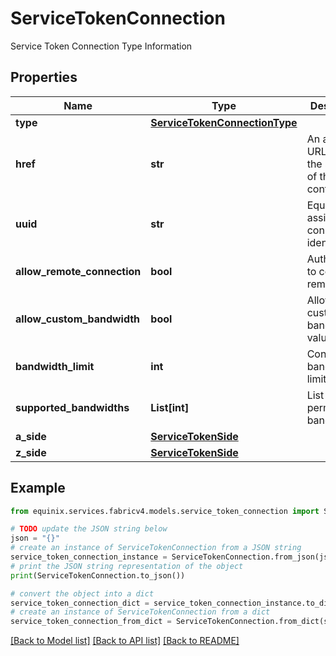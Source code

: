 # ServiceTokenConnection

Service Token Connection Type Information

## Properties

Name | Type | Description | Notes
------------ | ------------- | ------------- | -------------
**type** | [**ServiceTokenConnectionType**](ServiceTokenConnectionType.md) |  | [optional] 
**href** | **str** | An absolute URL that is the subject of the link&#39;s context. | [optional] [readonly] 
**uuid** | **str** | Equinix-assigned connection identifier | [optional] 
**allow_remote_connection** | **bool** | Authorization to connect remotely | [optional] [default to False]
**allow_custom_bandwidth** | **bool** | Allow custom bandwidth value | [optional] [default to False]
**bandwidth_limit** | **int** | Connection bandwidth limit in Mbps | [optional] 
**supported_bandwidths** | **List[int]** | List of permitted bandwidths. | [optional] 
**a_side** | [**ServiceTokenSide**](ServiceTokenSide.md) |  | [optional] 
**z_side** | [**ServiceTokenSide**](ServiceTokenSide.md) |  | [optional] 

## Example

```python
from equinix.services.fabricv4.models.service_token_connection import ServiceTokenConnection

# TODO update the JSON string below
json = "{}"
# create an instance of ServiceTokenConnection from a JSON string
service_token_connection_instance = ServiceTokenConnection.from_json(json)
# print the JSON string representation of the object
print(ServiceTokenConnection.to_json())

# convert the object into a dict
service_token_connection_dict = service_token_connection_instance.to_dict()
# create an instance of ServiceTokenConnection from a dict
service_token_connection_from_dict = ServiceTokenConnection.from_dict(service_token_connection_dict)
```
[[Back to Model list]](../README.md#documentation-for-models) [[Back to API list]](../README.md#documentation-for-api-endpoints) [[Back to README]](../README.md)



